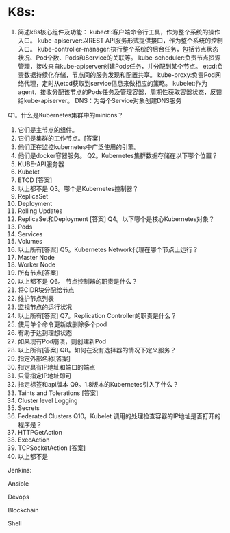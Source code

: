 # K8s:
1.	简述k8s核心组件及功能：
kubectl:客户端命令行工具，作为整个系统的操作入口。
kube-apiserver:以REST API服务形式提供接口，作为整个系统的控制入口。
kube-controller-manager:执行整个系统的后台任务，包括节点状态状况、Pod个数、Pods和Service的关联等。
kube-scheduler:负责节点资源管理，接收来自kube-apiserver创建Pods任务，并分配到某个节点。
etcd:负责数据持续化存储，节点间的服务发现和配置共享。
kube-proxy:负责Pod网络代理，定时从etcd获取到service信息来做相应的策略。
kubelet:作为agent，接收分配该节点的Pods任务及管理容器，周期性获取容器状态，反馈给kube-apiserver。
DNS：为每个Service对象创建DNS服务


Q1。什么是Kubernetes集群中的minions？
1.	它们是主节点的组件。
2.	它们是集群的工作节点。[答案]
3.	他们正在监控kubernetes中广泛使用的引擎。
4.	他们是docker容器服务。
Q2。Kubernetes集群数据存储在以下哪个位置？
1.	KUBE-API服务器
2.	Kubelet
3.	ETCD [答案]
4.	以上都不是
Q3。哪个是Kubernetes控制器？
1.	ReplicaSet
2.	Deployment
3.	Rolling Updates
4.	ReplicaSet和Deployment [答案]
Q4。以下哪个是核心Kubernetes对象？
1.	Pods
2.	Services
3.	Volumes
4.	以上所有[答案]
Q5。Kubernetes Network代理在哪个节点上运行？
1.	Master Node
2.	Worker Node
3.	所有节点[答案]
4.	以上都不是
Q6。 节点控制器的职责是什么？
1.	将CIDR块分配给节点
2.	维护节点列表
3.	监视节点的运行状况
4.	以上所有[答案]
Q7。Replication Controller的职责是什么？
1.	使用单个命令更新或删除多个pod
2.	有助于达到理想状态
3.	如果现有Pod崩溃，则创建新Pod
4.	以上所有[答案]
Q8。如何在没有选择器的情况下定义服务？
1.	指定外部名称[答案]
2.	指定具有IP地址和端口的端点
3.	只需指定IP地址即可
4.	指定标签和api版本
Q9。1.8版本的Kubernetes引入了什么？
1.	Taints and Tolerations [答案]
2.	Cluster level Logging
3.	Secrets
4.	Federated Clusters
Q10。Kubelet 调用的处理检查容器的IP地址是否打开的程序是？
1.	HTTPGetAction
2.	ExecAction
3.	TCPSocketAction [答案]
4.	以上都不是



Jenkins:

Ansible

Devops

Blockchain

Shell
